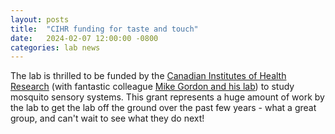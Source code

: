 ```yaml
---
layout: posts
title:  "CIHR funding for taste and touch"
date:   2024-02-07 12:00:00 -0800
categories: lab news
---
```


The lab is thrilled to be funded by the [Canadian Institutes of Health Research](https://research.ubc.ca/ubc-researchers-leading-projects-awarded-313-million-through-cihr-project-grants-fall-2023) (with fantastic colleague [Mike Gordon and his lab](https://www.zoology.ubc.ca/~gordon/)) to study mosquito sensory systems. This grant represents a huge amount of work by the lab to get the lab off the ground over the past few years - what a great group, and can't wait to see what they do next!



